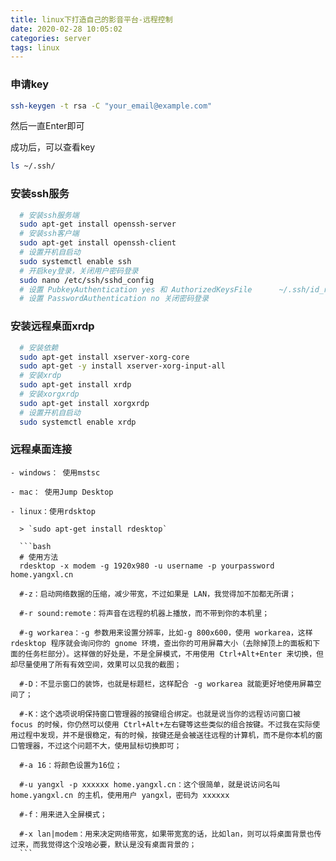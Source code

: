 ```yaml
---
title: linux下打造自己的影音平台-远程控制
date: 2020-02-28 10:05:02
categories: server
tags: linux
---
```


### 申请key

  ```bash
  ssh-keygen -t rsa -C "your_email@example.com"
  ```

  然后一直Enter即可

  成功后，可以查看key

  ```bash
  ls ~/.ssh/
  ```

### 安装ssh服务

  ```bash
    # 安装ssh服务端
    sudo apt-get install openssh-server
    # 安装ssh客户端
    sudo apt-get install openssh-client
    # 设置开机自启动
    sudo systemctl enable ssh
    # 开启key登录，关闭用户密码登录
    sudo nano /etc/ssh/sshd_config
    # 设置 PubkeyAuthentication yes 和 AuthorizedKeysFile      ~/.ssh/id_rsa.pub 开启key登录
    # 设置 PasswordAuthentication no 关闭密码登录
  ```

### 安装远程桌面xrdp

  ```bash
    # 安装依赖
    sudo apt-get install xserver-xorg-core
    sudo apt-get -y install xserver-xorg-input-all
    # 安装xrdp
    sudo apt-get install xrdp
    # 安装xorgxrdp
    sudo apt-get install xorgxrdp
    # 设置开机自启动
    sudo systemctl enable xrdp
  ```

  ### 远程桌面连接

    - windows： 使用mstsc

    - mac： 使用Jump Desktop

    - linux：使用rdsktop

      > `sudo apt-get install rdesktop`

      ```bash
      # 使用方法
      rdesktop -x modem -g 1920x980 -u username -p yourpassword home.yangxl.cn

      #-z：启动网络数据的压缩，减少带宽，不过如果是 LAN，我觉得加不加都无所谓；

      #-r sound:remote：将声音在远程的机器上播放，而不带到你的本机里； 

      #-g workarea：-g 参数用来设置分辨率，比如-g 800x600，使用 workarea，这样 rdesktop 程序就会询问你的 gnome 环境，查出你的可用屏幕大小（去除掉顶上的面板和下面的任务栏部分）。这样做的好处是，不是全屏模式，不用使用 Ctrl+Alt+Enter 来切换，但却尽量使用了所有有效空间，效果可以见我的截图； 

      #-D：不显示窗口的装饰，也就是标题栏，这样配合 -g workarea 就能更好地使用屏幕空间了；

      #-K：这个选项说明保持窗口管理器的按键组合绑定。也就是说当你的远程访问窗口被 focus 的时候，你仍然可以使用 Ctrl+Alt+左右键等这些类似的组合按键。不过我在实际使用过程中发现，并不是很稳定，有的时候，按键还是会被送往远程的计算机，而不是你本机的窗口管理器，不过这个问题不大，使用鼠标切换即可； 

      #-a 16：将颜色设置为16位； 

      #-u yangxl -p xxxxxx home.yangxl.cn：这个很简单，就是说访问名叫 home.yangxl.cn 的主机，使用用户 yangxl，密码为 xxxxxx

      #-f：用来进入全屏模式； 

      #-x lan|modem：用来决定网络带宽，如果带宽宽的话，比如lan，则可以将桌面背景也传过来，而我觉得这个没啥必要，默认是没有桌面背景的；
      ```